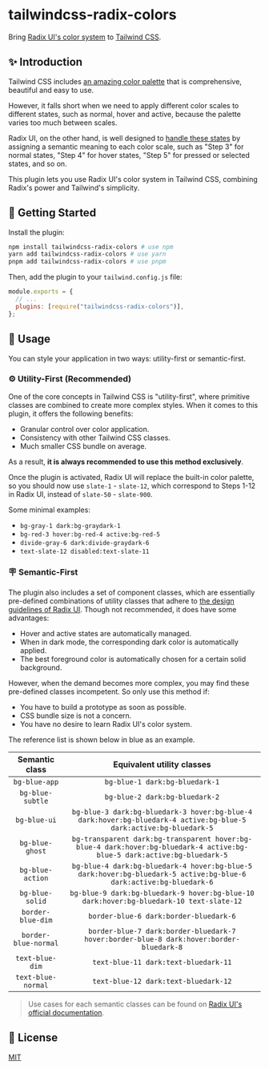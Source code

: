 # tailwindcss-radix-colors

Bring [Radix UI's color system](https://www.radix-ui.com/colors) to [Tailwind CSS](https://tailwindcss.com/).

## ✨ Introduction

Tailwind CSS includes [an amazing color palette](https://tailwindcss.com/docs/customizing-colors) that is comprehensive, beautiful and easy to use.

However, it falls short when we need to apply different color scales to different states, such as normal, hover and active, because the palette varies too much between scales.

Radix UI, on the other hand, is well designed to [handle these states](https://www.radix-ui.com/docs/colors/palette-composition/understanding-the-scale) by assigning a semantic meaning to each color scale, such as "Step 3" for normal states, "Step 4" for hover states, "Step 5" for pressed or selected states, and so on.

This plugin lets you use Radix UI's color system in Tailwind CSS, combining Radix's power and Tailwind's simplicity.

## 🚀 Getting Started

Install the plugin:

```sh
npm install tailwindcss-radix-colors # use npm
yarn add tailwindcss-radix-colors # use yarn
pnpm add tailwindcss-radix-colors # use pnpm
```

Then, add the plugin to your `tailwind.config.js` file:

```js
module.exports = {
  // ...
  plugins: [require("tailwindcss-radix-colors")],
};
```

## 🎨 Usage

You can style your application in two ways: utility-first or semantic-first.

### ⚙️ Utility-First (Recommended)

One of the core concepts in Tailwind CSS is "utility-first", where primitive classes are combined to create more complex styles. When it comes to this plugin, it offers the following benefits:

- Granular control over color application.
- Consistency with other Tailwind CSS classes.
- Much smaller CSS bundle on average.

As a result, **it is always recommended to use this method exclusively**.

Once the plugin is activated, Radix UI will replace the built-in color palette, so you should now use `slate-1` - `slate-12`, which correspond to Steps 1-12 in Radix UI, instead of `slate-50` - `slate-900`.

Some minimal examples:

- `bg-gray-1 dark:bg-graydark-1`
- `bg-red-3 hover:bg-red-4 active:bg-red-5`
- `divide-gray-6 dark:divide-graydark-6`
- `text-slate-12 disabled:text-slate-11`

### 🪧 Semantic-First

The plugin also includes a set of component classes, which are essentially pre-defined combinations of utility classes that adhere to [the design guidelines of Radix UI](https://www.radix-ui.com/docs/colors/palette-composition/understanding-the-scale). Though not recommended, it does have some advantages:

- Hover and active states are automatically managed.
- When in dark mode, the corresponding dark color is automatically applied.
- The best foreground color is automatically chosen for a certain solid background.

However, when the demand becomes more complex, you may find these pre-defined classes incompetent. So only use this method if:

- You have to build a prototype as soon as possible.
- CSS bundle size is not a concern.
- You have no desire to learn Radix UI's color system.

The reference list is shown below in blue as an example.

|    Semantic class    |                                                Equivalent utility classes                                                |
| :------------------: | :----------------------------------------------------------------------------------------------------------------------: |
|    `bg-blue-app`     |                                              `bg-blue-1 dark:bg-bluedark-1`                                              |
|   `bg-blue-subtle`   |                                              `bg-blue-2 dark:bg-bluedark-2`                                              |
|     `bg-blue-ui`     |    `bg-blue-3 dark:bg-bluedark-3 hover:bg-blue-4 dark:hover:bg-bluedark-4 active:bg-blue-5 dark:active:bg-bluedark-5`    |
|   `bg-blue-ghost`    | `bg-transparent dark:bg-transparent hover:bg-blue-4 dark:hover:bg-bluedark-4 active:bg-blue-5 dark:active:bg-bluedark-5` |
|   `bg-blue-action`   |    `bg-blue-4 dark:bg-bluedark-4 hover:bg-blue-5 dark:hover:bg-bluedark-5 active:bg-blue-6 dark:active:bg-bluedark-6`    |
|   `bg-blue-solid`    |                 `bg-blue-9 dark:bg-bluedark-9 hover:bg-blue-10 dark:hover:bg-bluedark-10 text-slate-12`                  |
|  `border-blue-dim`   |                                          `border-blue-6 dark:border-bluedark-6`                                          |
| `border-blue-normal` |                 `border-blue-7 dark:border-bluedark-7 hover:border-blue-8 dark:hover:border-bluedark-8`                  |
|   `text-blue-dim`    |                                           `text-blue-11 dark:text-bluedark-11`                                           |
|  `text-blue-normal`  |                                           `text-blue-12 dark:text-bluedark-12`                                           |

> Use cases for each semantic classes can be found on [Radix UI's official documentation](https://www.radix-ui.com/docs/colors/palette-composition/understanding-the-scale).

## 📜 License

[MIT](LICENSE)
